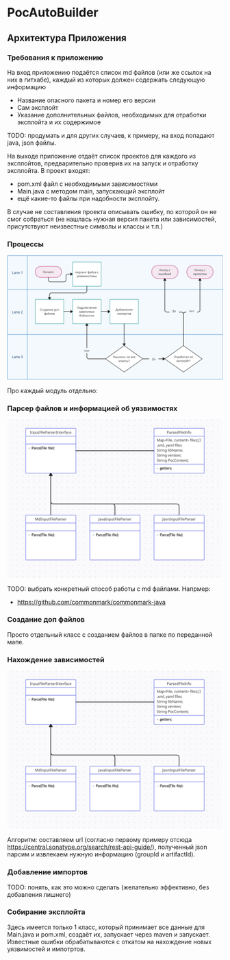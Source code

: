 # PocAutoBuilder

## Архитектура Приложения

### Требования к приложению

 На вход приложению подаётся список md файлов (или же ссылок на них в гитхабе), каждый из которых должен содержать следующую информацию

- Название опасного пакета и номер его версии
- Сам эксплойт 
- Указание дополнительных файлов, необходимых для отработки эксплойта и их содержимое

TODO: продумать и для других случаев, к примеру, на вход попадают java, json файлы.

На выходе приложение отдаёт список проектов для каждого из эксплойтов, предварительно проверив их на запуск и отработку эксплойта. В проект входят:

- pom.xml файл с необходимыми зависимостями
- Main.java с методом main, запускающий эксплойт
- ещё какие-то файлы при надобности эксплойту.

В случае не составления проекта описывать ошибку, по которой он не смог собраться (не нашлась нужная версия пакета или зависимостей, присутствуют неизвестные символы и классы и т.п.)

### Процессы

![My Image](Pictures/Processes.png)

Про каждый модуль отдельно:

### Парсер файлов и информацией об уязвимостях

![My Image](Pictures/Parsers.png)

TODO: выбрать конкретный способ работы с md файлами. Напрмер:

- https://github.com/commonmark/commonmark-java

### Создание доп файлов

Просто отдельный класс с созданием файлов в папке по переданной мапе.

### Нахождение зависимостей

![My Image](Pictures/Parsers.png)

Алгоритм: составляем url (согласно первому примеру отсюда https://central.sonatype.org/search/rest-api-guide/), полученный json парсим и извлекаем нужную информацию (groupId и artifactId). 

### Добавление импортов

TODO: понять, как это можно сделать (желательно эффективно, без добавления лишнего)

### Собирание эксплойта

Здесь имеется только 1 класс, который принимает все данные для Main.java и pom.xml, создаёт их, запускает через maven и запускает. Известные ошибки обрабатываются с откатом на нахождение новых уязвимостей и импотртов. 